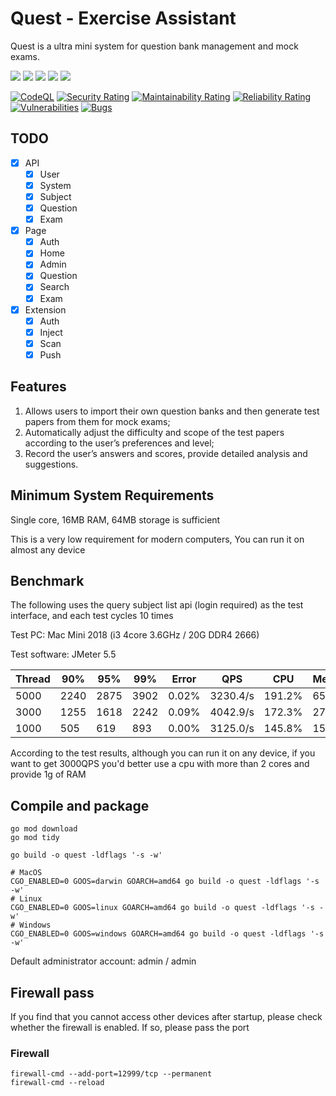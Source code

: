 # Quest - Exercise Assistant

Quest is a ultra mini system for question bank management and mock exams. 

[![](https://img.shields.io/badge/Go-1.20+-%2300ADD8?style=flat&logo=go)](go.work)
[![](https://img.shields.io/badge/Quest%20Service-1.0.1-green)](control)
[![](https://img.shields.io/badge/Quest%20Page-1.0.1-blue)](https://github.com/skye-z/quest-page)
[![](https://img.shields.io/badge/Quest%20Extension-1.0.0-red)](https://github.com/skye-z/quest-extension)
[![](https://img.shields.io/badge/License-GPL%20v3.0-orange)](LICENSE)

[![CodeQL](https://github.com/skye-z/quest/workflows/CodeQL/badge.svg)](https://github.com/skye-z/quest/security/code-scanning)
[![Security Rating](https://sonarcloud.io/api/project_badges/measure?project=skye-z_quest&metric=security_rating)](https://sonarcloud.io/summary/new_code?id=skye-z_quest)
[![Maintainability Rating](https://sonarcloud.io/api/project_badges/measure?project=skye-z_quest&metric=sqale_rating)](https://sonarcloud.io/summary/new_code?id=skye-z_quest)
[![Reliability Rating](https://sonarcloud.io/api/project_badges/measure?project=skye-z_quest&metric=reliability_rating)](https://sonarcloud.io/summary/new_code?id=skye-z_quest)
[![Vulnerabilities](https://sonarcloud.io/api/project_badges/measure?project=skye-z_quest&metric=vulnerabilities)](https://sonarcloud.io/summary/new_code?id=skye-z_quest)
[![Bugs](https://sonarcloud.io/api/project_badges/measure?project=skye-z_quest&metric=bugs)](https://sonarcloud.io/summary/new_code?id=skye-z_quest)

## TODO

* [x] API
    * [x] User
    * [x] System
    * [x] Subject
    * [x] Question
    * [x] Exam
* [x] Page
    * [x] Auth
    * [x] Home
    * [x] Admin
    * [x] Question
    * [x] Search
    * [x] Exam
* [x] Extension
    * [x] Auth
    * [x] Inject
    * [x] Scan
    * [x] Push

## Features
1. Allows users to import their own question banks and then generate test papers from them for mock exams;
2. Automatically adjust the difficulty and scope of the test papers according to the user’s preferences and level;
3. Record the user’s answers and scores, provide detailed analysis and suggestions.

## Minimum System Requirements

Single core, 16MB RAM, 64MB storage is sufficient

This is a very low requirement for modern computers, You can run it on almost any device

## Benchmark

The following uses the query subject list api (login required) as the test interface, and each test cycles 10 times

Test PC: Mac Mini 2018 (i3 4core 3.6GHz / 20G DDR4 2666)

Test software: JMeter 5.5

| Thread | 90% | 95% | 99% | Error | QPS | CPU | Memory |
| ------ | --- | --- | --- | ----- | --- | --- | --- |
| 5000 | 2240 | 2875 | 3902 | 0.02% | 3230.4/s | 191.2% | 659MB |
| 3000 | 1255 | 1618 | 2242 | 0.09% | 4042.9/s | 172.3% | 275MB |
| 1000 | 505 | 619 | 893 | 0.00% | 3125.0/s | 145.8% | 154MB |

According to the test results, although you can run it on any device, if you want to get 3000QPS you'd better use a cpu with more than 2 cores and provide 1g of RAM

## Compile and package
```shell
go mod download
go mod tidy

go build -o quest -ldflags '-s -w'

# MacOS
CGO_ENABLED=0 GOOS=darwin GOARCH=amd64 go build -o quest -ldflags '-s -w'
# Linux
CGO_ENABLED=0 GOOS=linux GOARCH=amd64 go build -o quest -ldflags '-s -w'
# Windows
CGO_ENABLED=0 GOOS=windows GOARCH=amd64 go build -o quest -ldflags '-s -w'
```

Default administrator account: admin / admin

## Firewall pass

If you find that you cannot access other devices after startup, please check whether the firewall is enabled. If so, please pass the port

### Firewall

```shell
firewall-cmd --add-port=12999/tcp --permanent
firewall-cmd --reload
```
